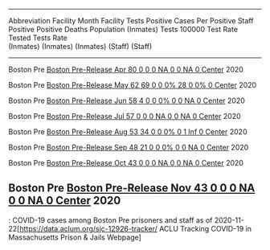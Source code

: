   ----------------------------------------------------------------------------------------------------------------------------------------------------------------------------------------------
  Abbreviation   Facility                                                           Month       Facility       Tests    Positive   Cases Per Positive       Staff   Positive Positive     Deaths
                                                                                              Population   (Inmates)       Tests      100000 Test Rate     Tested      Tests Rate       
                                                                                                                       (Inmates)   (Inmates) (Inmates)               (Staff) (Staff)    
  -------------- ------------------------------------------------------------------ ------- ------------ ----------- ----------- ----------- ----------- -------- ---------- ---------- --------
  Boston Pre     [Boston Pre-Release                                                Apr               80           0           0           0 NA                 0          0 NA                0
                 Center](https://en.wikipedia.org/wiki/Boston_Pre-Release_Center)   2020                                                                                                

  Boston Pre     [Boston Pre-Release                                                May               62          69           0           0 0%                28          0 0%                0
                 Center](https://en.wikipedia.org/wiki/Boston_Pre-Release_Center)   2020                                                                                                

  Boston Pre     [Boston Pre-Release                                                Jun               58           4           0           0 0%                 0          0 NA                0
                 Center](https://en.wikipedia.org/wiki/Boston_Pre-Release_Center)   2020                                                                                                

  Boston Pre     [Boston Pre-Release                                                Jul               57           0           0           0 NA                 0          0 NA                0
                 Center](https://en.wikipedia.org/wiki/Boston_Pre-Release_Center)   2020                                                                                                

  Boston Pre     [Boston Pre-Release                                                Aug               53          34           0           0 0%                 0          1 Inf               0
                 Center](https://en.wikipedia.org/wiki/Boston_Pre-Release_Center)   2020                                                                                                

  Boston Pre     [Boston Pre-Release                                                Sep               48          21           0           0 0%                 0          0 NA                0
                 Center](https://en.wikipedia.org/wiki/Boston_Pre-Release_Center)   2020                                                                                                

  Boston Pre     [Boston Pre-Release                                                Oct               43           0           0           0 NA                 0          0 NA                0
                 Center](https://en.wikipedia.org/wiki/Boston_Pre-Release_Center)   2020                                                                                                

  Boston Pre     [Boston Pre-Release                                                Nov               43           0           0           0 NA                 0          0 NA                0
                 Center](https://en.wikipedia.org/wiki/Boston_Pre-Release_Center)   2020                                                                                                
  ----------------------------------------------------------------------------------------------------------------------------------------------------------------------------------------------

  : COVID-19 cases among Boston Pre prisoners and staff as of
  2020-11-22<ref>\[<https://data.aclum.org/sjc-12926-tracker/> ACLU
  Tracking COVID-19 in Massachusetts Prison & Jails Webpage\]</ref>
